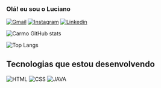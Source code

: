 ### Olá! eu sou o Luciano

[![Gmail](https://img.shields.io/badge/Gmail-D14836?style=for-the-badge&logo=gmail&logoColor=white)](mailto:lclucianocarmo24@gmail.com?subject=Contato%20a%20Partir%20do%20GitHub&body=Ol%C3%A1%2C%20vi%20seu%20perfil%20no%20GitHub%20e%20fiquei%20impressionado%21%20Gostaria%20de%20entrar%20em%20contato%20para%20conversarmos%20mais.%0D%0A)
[![Instagram](https://img.shields.io/badge/Instagram-E4405F?style=for-the-badge&logo=instagram&logoColor=white)](https://instagram.com/lucian0carm0?igshid=NzZlODBkYWE4Ng==)
[![Linkedin](https://img.shields.io/badge/LinkedIn-0077B5?style=for-the-badge&logo=linkedin&logoColor=white)](https://www.linkedin.com/in/luciano-carmo-42839823a/)

![Carmo GitHub stats](https://github-readme-stats.vercel.app/api?username=Ni-Sea&show_icons=true&theme=Default)

![Top Langs](https://github-readme-stats.vercel.app/api/top-langs/?username=Ni-Sea&layout=compact)

## Tecnologias que estou desenvolvendo
<div style="display: inline_block"></>
    <img align="center" alt="HTML" src="https://img.shields.io/badge/HTML-239120?style=for-the-badge&logo=html5&logoColor=white" />
    <img align="center" alt="CSS" src="https://img.shields.io/badge/CSS-239120?&style=for-the-badge&logo=css3&logoColor=white" />
    <img align="center" alt="JAVA" src="https://img.shields.io/badge/Java-ED8B00?style=for-the-badge&logo=openjdk&logoColor=white" />
</div>
